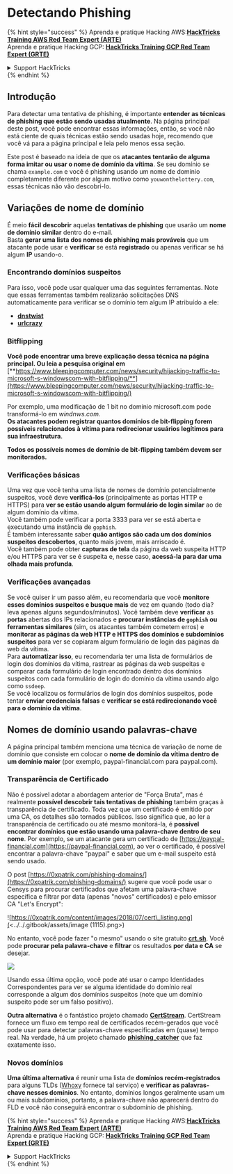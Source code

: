 # Detectando Phishing

{% hint style="success" %}
Aprenda e pratique Hacking AWS:<img src="/.gitbook/assets/arte.png" alt="" data-size="line">[**HackTricks Training AWS Red Team Expert (ARTE)**](https://training.hacktricks.xyz/courses/arte)<img src="/.gitbook/assets/arte.png" alt="" data-size="line">\
Aprenda e pratique Hacking GCP: <img src="/.gitbook/assets/grte.png" alt="" data-size="line">[**HackTricks Training GCP Red Team Expert (GRTE)**<img src="/.gitbook/assets/grte.png" alt="" data-size="line">](https://training.hacktricks.xyz/courses/grte)

<details>

<summary>Support HackTricks</summary>

* Confira os [**planos de assinatura**](https://github.com/sponsors/carlospolop)!
* **Junte-se ao** 💬 [**grupo do Discord**](https://discord.gg/hRep4RUj7f) ou ao [**grupo do telegram**](https://t.me/peass) ou **siga**-nos no **Twitter** 🐦 [**@hacktricks\_live**](https://twitter.com/hacktricks\_live)**.**
* **Compartilhe truques de hacking enviando PRs para os repositórios do** [**HackTricks**](https://github.com/carlospolop/hacktricks) e [**HackTricks Cloud**](https://github.com/carlospolop/hacktricks-cloud).

</details>
{% endhint %}

## Introdução

Para detectar uma tentativa de phishing, é importante **entender as técnicas de phishing que estão sendo usadas atualmente**. Na página principal deste post, você pode encontrar essas informações, então, se você não está ciente de quais técnicas estão sendo usadas hoje, recomendo que você vá para a página principal e leia pelo menos essa seção.

Este post é baseado na ideia de que os **atacantes tentarão de alguma forma imitar ou usar o nome de domínio da vítima**. Se seu domínio se chama `example.com` e você é phishing usando um nome de domínio completamente diferente por algum motivo como `youwonthelottery.com`, essas técnicas não vão descobri-lo.

## Variações de nome de domínio

É meio **fácil** **descobrir** aquelas **tentativas de phishing** que usarão um **nome de domínio similar** dentro do e-mail.\
Basta **gerar uma lista dos nomes de phishing mais prováveis** que um atacante pode usar e **verificar** se está **registrado** ou apenas verificar se há algum **IP** usando-o.

### Encontrando domínios suspeitos

Para isso, você pode usar qualquer uma das seguintes ferramentas. Note que essas ferramentas também realizarão solicitações DNS automaticamente para verificar se o domínio tem algum IP atribuído a ele:

* [**dnstwist**](https://github.com/elceef/dnstwist)
* [**urlcrazy**](https://github.com/urbanadventurer/urlcrazy)

### Bitflipping

**Você pode encontrar uma breve explicação dessa técnica na página principal. Ou leia a pesquisa original em** [**https://www.bleepingcomputer.com/news/security/hijacking-traffic-to-microsoft-s-windowscom-with-bitflipping/**](https://www.bleepingcomputer.com/news/security/hijacking-traffic-to-microsoft-s-windowscom-with-bitflipping/)

Por exemplo, uma modificação de 1 bit no domínio microsoft.com pode transformá-lo em _windnws.com._\
**Os atacantes podem registrar quantos domínios de bit-flipping forem possíveis relacionados à vítima para redirecionar usuários legítimos para sua infraestrutura**.

**Todos os possíveis nomes de domínio de bit-flipping também devem ser monitorados.**

### Verificações básicas

Uma vez que você tenha uma lista de nomes de domínio potencialmente suspeitos, você deve **verificá-los** (principalmente as portas HTTP e HTTPS) para **ver se estão usando algum formulário de login similar** ao de algum domínio da vítima.\
Você também pode verificar a porta 3333 para ver se está aberta e executando uma instância de `gophish`.\
É também interessante saber **quão antigos são cada um dos domínios suspeitos descobertos**, quanto mais jovem, mais arriscado é.\
Você também pode obter **capturas de tela** da página da web suspeita HTTP e/ou HTTPS para ver se é suspeita e, nesse caso, **acessá-la para dar uma olhada mais profunda**.

### Verificações avançadas

Se você quiser ir um passo além, eu recomendaria que você **monitore esses domínios suspeitos e busque mais** de vez em quando (todo dia? leva apenas alguns segundos/minutos). Você também deve **verificar** as **portas** abertas dos IPs relacionados e **procurar instâncias de `gophish` ou ferramentas similares** (sim, os atacantes também cometem erros) e **monitorar as páginas da web HTTP e HTTPS dos domínios e subdomínios suspeitos** para ver se copiaram algum formulário de login das páginas da web da vítima.\
Para **automatizar isso**, eu recomendaria ter uma lista de formulários de login dos domínios da vítima, rastrear as páginas da web suspeitas e comparar cada formulário de login encontrado dentro dos domínios suspeitos com cada formulário de login do domínio da vítima usando algo como `ssdeep`.\
Se você localizou os formulários de login dos domínios suspeitos, pode tentar **enviar credenciais falsas** e **verificar se está redirecionando você para o domínio da vítima**.

## Nomes de domínio usando palavras-chave

A página principal também menciona uma técnica de variação de nome de domínio que consiste em colocar o **nome de domínio da vítima dentro de um domínio maior** (por exemplo, paypal-financial.com para paypal.com).

### Transparência de Certificado

Não é possível adotar a abordagem anterior de "Força Bruta", mas é realmente **possível descobrir tais tentativas de phishing** também graças à transparência de certificado. Toda vez que um certificado é emitido por uma CA, os detalhes são tornados públicos. Isso significa que, ao ler a transparência de certificado ou até mesmo monitorá-la, é **possível encontrar domínios que estão usando uma palavra-chave dentro de seu nome**. Por exemplo, se um atacante gera um certificado de [https://paypal-financial.com](https://paypal-financial.com), ao ver o certificado, é possível encontrar a palavra-chave "paypal" e saber que um e-mail suspeito está sendo usado.

O post [https://0xpatrik.com/phishing-domains/](https://0xpatrik.com/phishing-domains/) sugere que você pode usar o Censys para procurar certificados que afetam uma palavra-chave específica e filtrar por data (apenas "novos" certificados) e pelo emissor CA "Let's Encrypt":

![https://0xpatrik.com/content/images/2018/07/cert\_listing.png](<../../.gitbook/assets/image (1115).png>)

No entanto, você pode fazer "o mesmo" usando o site gratuito [**crt.sh**](https://crt.sh). Você pode **procurar pela palavra-chave** e **filtrar** os resultados **por data e CA** se desejar.

![](<../../.gitbook/assets/image (519).png>)

Usando essa última opção, você pode até usar o campo Identidades Correspondentes para ver se alguma identidade do domínio real corresponde a algum dos domínios suspeitos (note que um domínio suspeito pode ser um falso positivo).

**Outra alternativa** é o fantástico projeto chamado [**CertStream**](https://medium.com/cali-dog-security/introducing-certstream-3fc13bb98067). CertStream fornece um fluxo em tempo real de certificados recém-gerados que você pode usar para detectar palavras-chave especificadas em (quase) tempo real. Na verdade, há um projeto chamado [**phishing\_catcher**](https://github.com/x0rz/phishing\_catcher) que faz exatamente isso.

### **Novos domínios**

**Uma última alternativa** é reunir uma lista de **domínios recém-registrados** para alguns TLDs ([Whoxy](https://www.whoxy.com/newly-registered-domains/) fornece tal serviço) e **verificar as palavras-chave nesses domínios**. No entanto, domínios longos geralmente usam um ou mais subdomínios, portanto, a palavra-chave não aparecerá dentro do FLD e você não conseguirá encontrar o subdomínio de phishing.

{% hint style="success" %}
Aprenda e pratique Hacking AWS:<img src="/.gitbook/assets/arte.png" alt="" data-size="line">[**HackTricks Training AWS Red Team Expert (ARTE)**](https://training.hacktricks.xyz/courses/arte)<img src="/.gitbook/assets/arte.png" alt="" data-size="line">\
Aprenda e pratique Hacking GCP: <img src="/.gitbook/assets/grte.png" alt="" data-size="line">[**HackTricks Training GCP Red Team Expert (GRTE)**<img src="/.gitbook/assets/grte.png" alt="" data-size="line">](https://training.hacktricks.xyz/courses/grte)

<details>

<summary>Support HackTricks</summary>

* Confira os [**planos de assinatura**](https://github.com/sponsors/carlospolop)!
* **Junte-se ao** 💬 [**grupo do Discord**](https://discord.gg/hRep4RUj7f) ou ao [**grupo do telegram**](https://t.me/peass) ou **siga**-nos no **Twitter** 🐦 [**@hacktricks\_live**](https://twitter.com/hacktricks\_live)**.**
* **Compartilhe truques de hacking enviando PRs para os repositórios do** [**HackTricks**](https://github.com/carlospolop/hacktricks) e [**HackTricks Cloud**](https://github.com/carlospolop/hacktricks-cloud).

</details>
{% endhint %}
